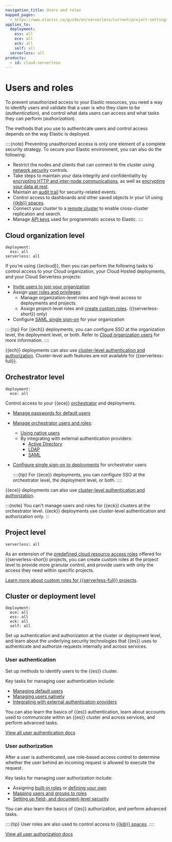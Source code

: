 ```yaml
---
navigation_title: Users and roles
mapped_pages:
  - https://www.elastic.co/guide/en/serverless/current/project-settings-access.html
applies_to:
  deployment:
    ess: all
    ece: all
    eck: all
    self: all
  serverless: all
products:
  - id: cloud-serverless
---
```


# Users and roles

To prevent unauthorized access to your Elastic resources, you need a way to identify users and validate that a user is who they claim to be (*authentication*), and control what data users can access and what tasks they can perform (*authorization*).

The methods that you use to authenticate users and control access depends on the way Elastic is deployed. 

::::{note}
Preventing unauthorized access is only one element of a complete security strategy. To secure your Elastic environment, you can also do the following:
 
* Restrict the nodes and clients that can connect to the cluster using [network security](/deploy-manage/security/network-security.md) controls. 
* Take steps to maintain your data integrity and confidentiality by [encrypting HTTP and inter-node communications](/deploy-manage/security/secure-cluster-communications.md), as well as [encrypting your data at rest](/deploy-manage/security/data-security.md).
* Maintain an [audit trail](/deploy-manage/security/logging-configuration/security-event-audit-logging.md) for security-related events.
* Control access to dashboards and other saved objects in your UI using [{{kib}} spaces](/deploy-manage/manage-spaces.md). 
* Connect your cluster to a [remote cluster](/deploy-manage/remote-clusters.md) to enable cross-cluster replication and search.
* Manage [API keys](/deploy-manage/api-keys.md) used for programmatic access to Elastic.
::::

## Cloud organization level

```{applies_to}
deployment:
  ess: all
serverless: all
```

If you’re using {{ecloud}}, then you can perform the following tasks to control access to your Cloud organization, your Cloud Hosted deployments, and your Cloud Serverless projects:

* [Invite users to join your organization](/deploy-manage/users-roles/cloud-organization/manage-users.md)
* Assign [user roles and privileges](/deploy-manage/users-roles/cloud-organization/user-roles.md): 
  * Manage organization-level roles and high-level access to deployments and projects. 
  * Assign project-level roles and [create custom roles](/deploy-manage/users-roles/serverless-custom-roles.md). ({{serverless-short}} only)
* Configure [SAML single sign-on](/deploy-manage/users-roles/cloud-organization/configure-saml-authentication.md) for your organization

::::{tip}
For {{ech}} deployments, you can configure SSO at the organization level, the deployment level, or both. Refer to [Cloud organization users](/deploy-manage/users-roles/cloud-organization.md#organization-deployment-sso) for more information.
::::

{{ech}} deployments can also use [cluster-level authentication and authorization](/deploy-manage/users-roles/cluster-or-deployment-auth.md). Cluster-level auth features are not available for {{serverless-full}}.

## Orchestrator level

```{applies_to}
deployment:
  ece: all
```

Control access to your {{ece}} [orchestrator](/deploy-manage/deploy/cloud-enterprise/deploy-an-orchestrator.md) and deployments. 

* [Manage passwords for default users](/deploy-manage/users-roles/cloud-enterprise-orchestrator/manage-system-passwords.md)
* [Manage orchestrator users and roles](/deploy-manage/users-roles/cloud-enterprise-orchestrator/manage-users-roles.md):
  * [Using native users](/deploy-manage/users-roles/cloud-enterprise-orchestrator/native-user-authentication.md)
  * By integrating with external authentication providers:
    * [Active Directory](/deploy-manage/users-roles/cloud-enterprise-orchestrator/active-directory.md)
    * [LDAP](/deploy-manage/users-roles/cloud-enterprise-orchestrator/ldap.md)
    * [SAML](/deploy-manage/users-roles/cloud-enterprise-orchestrator/saml.md)
* [Configure single sign-on to deployments](/deploy-manage/users-roles/cloud-enterprise-orchestrator/configure-sso-for-deployments.md) for orchestrator users

  ::::{tip}
  For {{ece}} deployments, you can configure SSO at the orchestrator level, the deployment level, or both.
  ::::

{{ece}} deployments can also use [cluster-level authentication and authorization](/deploy-manage/users-roles/cluster-or-deployment-auth.md).

:::{note}
You can't manage users and roles for {{eck}} clusters at the orchestrator level. {{eck}} deployments use cluster-level authentication and authorization only.
:::

## Project level

```{applies_to}
serverless: all
```

As an extension of the [predefined cloud resource access roles](/deploy-manage/users-roles/cloud-organization/user-roles.md#ec_instance_access_roles) offered for {{serverless-short}} projects, you can create custom roles at the project level to provide more granular control, and provide users with only the access they need within specific projects.

[Learn more about custom roles for {{serverless-full}} projects](/deploy-manage/users-roles/serverless-custom-roles.md).

## Cluster or deployment level

```{applies_to}
deployment:
  ece: all
  ess: all
  eck: all
  self: all
```

Set up authentication and authorization at the cluster or deployment level, and learn about the underlying security technologies that {{es}} uses to authenticate and authorize requests internally and across services.

### User authentication

Set up methods to identify users to the {{es}} cluster.

Key tasks for managing user authentication include:

* [Managing default users](/deploy-manage/users-roles/cluster-or-deployment-auth/built-in-users.md)
* [Managing users natively](/deploy-manage/users-roles/cluster-or-deployment-auth/native.md)
* [Integrating with external authentication providers](/deploy-manage/users-roles/cluster-or-deployment-auth/external-authentication.md)

You can also learn the basics of {{es}} authentication, learn about accounts used to communicate within an {{es}} cluster and across services, and perform advanced tasks.

[View all user authentication docs](/deploy-manage/users-roles/cluster-or-deployment-auth/user-authentication.md)

### User authorization

After a user is authenticated, use role-based access control to determine whether the user behind an incoming request is allowed to execute the request.

Key tasks for managing user authorization include: 

* Assigning [built-in roles](/deploy-manage/users-roles/cluster-or-deployment-auth/built-in-roles.md) or [defining your own](/deploy-manage/users-roles/cluster-or-deployment-auth/defining-roles.md)
* [Mapping users and groups to roles](/deploy-manage/users-roles/cluster-or-deployment-auth/mapping-users-groups-to-roles.md)
* [Setting up field- and document-level security](/deploy-manage/users-roles/cluster-or-deployment-auth/controlling-access-at-document-field-level.md)

You can also learn the basics of {{es}} authorization, and perform advanced tasks.

::::{tip}
User roles are also used to control access to [{{kib}} spaces](/deploy-manage/manage-spaces.md).
:::: 

[View all user authorization docs](/deploy-manage/users-roles/cluster-or-deployment-auth/user-roles.md)
